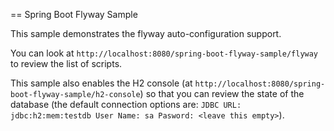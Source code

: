 == Spring Boot Flyway Sample

This sample demonstrates the flyway auto-configuration support.

You can look at `http://localhost:8080/spring-boot-flyway-sample/flyway` to review the list of scripts.

This sample also enables the H2 console (at `http://localhost:8080/spring-boot-flyway-sample/h2-console`)
so that you can review the state of the database (the default connection options are:
`JDBC URL: jdbc:h2:mem:testdb
 User Name: sa
 Pasword: <leave this empty>`).
